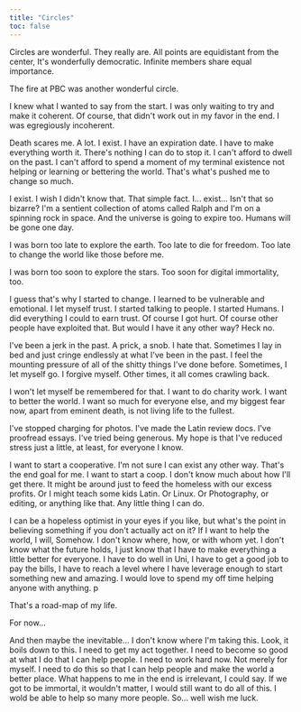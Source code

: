 ```yaml
---
title: "Circles"
toc: false
---
```


Circles are wonderful. They really are. All points are equidistant from the center, It's wonderfully democratic. Infinite members share equal importance.

The fire at PBC was another wonderful circle.

I knew what I wanted to say from the start. I was only waiting to try and make it coherent. Of course, that didn't work out in my favor in the end. I was egregiously incoherent.

Death scares me. A lot. I exist. I have an expiration date. I have to make everything worth it. There's nothing I can do to stop it. I can't afford to dwell on the past. I can't afford to spend a moment of my terminal existence not helping or learning or bettering the world. That's what's pushed me to change so much.

I exist. I wish I didn't know that. That simple fact. I... exist... Isn't that so bizarre? I'm a sentient collection of atoms called Ralph and I'm on a spinning rock in space. And the universe is going to expire too. Humans will be gone one day.

I was born too late to explore the earth. Too late to die for freedom. Too late to change the world like those before me.

I was born too soon to explore the stars. Too soon for digital immortality, too.

I guess that's why I started to change. I learned to be vulnerable and emotional. I let myself trust. I started talking to people. I started Humans. I did everything I could to earn trust. Of course I got hurt. Of course other people have exploited that. But would I have it any other way? Heck no.

I've been a jerk in the past. A prick, a snob. I hate that. Sometimes I lay in bed and just cringe endlessly at what I've been in the past. I feel the mounting pressure of all of the shitty things I've done before. Sometimes, I let myself go. I forgive myself. Other times, it all comes crawling back.

I won't let myself be remembered for that. I want to do charity work. I want to better the world. I want so much for everyone else, and my biggest fear now, apart from eminent death, is not living life to the fullest.

I've stopped charging for photos. I've made the Latin review docs. I've proofread essays. I've tried being generous. My hope is that I've reduced stress just a little, at least, for everyone I know.

I want to start a cooperative. I'm not sure I can exist any other way. That's the end goal for me. I want to start a coop. I don't know much about how I'll get there. It might be around just to feed the homeless with our excess profits. Or I might teach some kids Latin. Or Linux. Or Photography, or editing, or anything like that. Any little thing I can do.

I can be a hopeless optimist in your eyes if you like, but what's the point in believing something if you don't actually act on it? If I want to help the world, I will, Somehow. I don't know where, how, or with whom yet. I don't know what the future holds, I just know that I have to make everything a little better for everyone. I have to do well in Uni, I have to get a good job to pay the bills, I have to reach a level where I have leverage enough to start something new and amazing. I would love to spend my off time helping anyone with anything.
p

That's a road-map of my life.

For now...

And then maybe the inevitable... I don't know where I'm taking this. Look, it boils down to this. I need to get my act together. I need to become so good at what I do that I can help people. I need to work hard now. Not merely for myself. I need to do this so that I can help people and make the world a better place. What happens to me in the end is irrelevant, I could say. If we got to be immortal, it wouldn't matter, I would still want to do all of this. I wold be able to help so many more people. So... well wish me luck.
